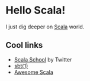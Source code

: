 # Hello Scala!

I just dig deeper on [Scala](https://scala-lang.org) world.

## Cool links

* [Scala School](http://twitter.github.io/scala_school/) by Twitter
* [sbt(1)](http://www.scala-sbt.org/)
* [Awesome Scala](https://github.com/lauris/awesome-scala)

